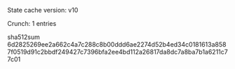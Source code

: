 State cache version: v10

Crunch: 1 entries

sha512sum 6d2825269ee2a662c4a7c288c8b00ddd6ae2274d52b4ed34c0181613a8587f0519d91c2bbdf249427c7396bfa2ee4bd112a26817da8dc7a8ba7b1a6211c77c01